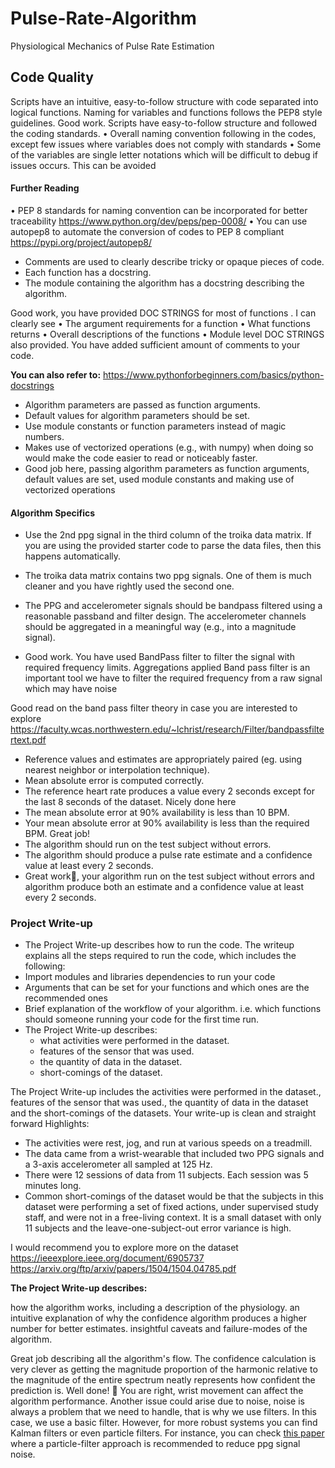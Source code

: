 # Pulse-Rate-Algorithm
Physiological Mechanics of Pulse Rate Estimation

## Code Quality
Scripts have an intuitive, easy-to-follow structure with code separated into logical functions.
Naming for variables and functions follows the PEP8 style guidelines.
Good work. Scripts have easy-to-follow structure and followed the coding standards.
• Overall naming convention following in the codes, except few issues where variables does not comply with standards
• Some of the variables are single letter notations which will be difficult to debug if issues occurs. This can be avoided

#### Further Reading
• PEP 8 standards for naming convention can be incorporated for better traceability https://www.python.org/dev/peps/pep-0008/
• You can use autopep8 to automate the conversion of codes to PEP 8 compliant https://pypi.org/project/autopep8/
 * Comments are used to clearly describe tricky or opaque pieces of code.
 * Each function has a docstring.
 * The module containing the algorithm has a docstring describing the algorithm.
 
 Good work, you have provided DOC STRINGS for most of functions .
I can clearly see
• The argument requirements for a function
• What functions returns
• Overall descriptions of the functions
• Module level DOC STRINGS also provided.
You have added sufficient amount of comments to your code.

**You can also refer to:**
https://www.pythonforbeginners.com/basics/python-docstrings
* Algorithm parameters are passed as function arguments.
* Default values for algorithm parameters should be set.
* Use module constants or function parameters instead of magic numbers.
* Makes use of vectorized operations (e.g., with numpy) when doing so would make the code easier to read or noticeably faster.
* Good job here, passing algorithm parameters as function arguments, default values are set, used module constants and making use of vectorized operations

#### Algorithm Specifics
* Use the 2nd ppg signal in the third column of the troika data matrix. If you are using the provided starter code to parse the data files, then this happens automatically.
* The troika data matrix contains two ppg signals. One of them is much cleaner and you have rightly used the second one.

* The PPG and accelerometer signals should be bandpass filtered using a reasonable passband and filter design.
The accelerometer channels should be aggregated in a meaningful way (e.g., into a magnitude signal).
* Good work. You have used BandPass filter to filter the signal with required frequency limits. Aggregations applied
Band pass filter is an important tool we have to filter the required frequency from a raw signal which may have noise

Good read on the band pass filter theory in case you are interested to explore https://faculty.wcas.northwestern.edu/~lchrist/research/Filter/bandpassfiltertext.pdf
* Reference values and estimates are appropriately paired (eg. using nearest neighbor or interpolation technique).
* Mean absolute error is computed correctly.
* The reference heart rate produces a value every 2 seconds except for the last 8 seconds of the dataset. Nicely done here
* The mean absolute error at 90% availability is less than 10 BPM.
* Your mean absolute error at 90% availability is less than the required BPM. Great job!
* The algorithm should run on the test subject without errors.
* The algorithm should produce a pulse rate estimate and a confidence value at least every 2 seconds.
* Great work👏, your algorithm run on the test subject without errors and algorithm produce both an estimate and a confidence value at least every 2 seconds.
 ### Project Write-up
 * The Project Write-up describes how to run the code.
The writeup explains all the steps required to run the code, which includes the following:
* Import modules and libraries dependencies to run your code
* Arguments that can be set for your functions and which ones are the recommended ones
* Brief explanation of the workflow of your algorithm. i.e. which functions should someone running your code for the first time run.
* The Project Write-up describes: 
   * what activities were performed in the dataset. 
   * features of the sensor that was used.
   * the quantity of data in the dataset.
   * short-comings of the dataset.

The Project Write-up includes the activities were performed in the dataset., features of the sensor that was used., the quantity of data in the dataset and the short-comings of the datasets. Your write-up is clean and straight forward
Highlights:

* The activities were rest, jog, and run at various speeds on a treadmill.
* The data came from a wrist-wearable that included two PPG signals and a 3-axis accelerometer all sampled at 125 Hz.
* There were 12 sessions of data from 11 subjects. Each session was 5 minutes long.
* Common short-comings of the dataset would be that the subjects in this dataset were performing a set of fixed actions, under supervised study staff, and were not in a free-living context. It is a small dataset with only 11 subjects and the leave-one-subject-out error variance is high.

I would recommend you to explore more on the dataset https://ieeexplore.ieee.org/document/6905737
https://arxiv.org/ftp/arxiv/papers/1504/1504.04785.pdf


**The Project Write-up describes:**

how the algorithm works, including a description of the physiology.
an intuitive explanation of why the confidence algorithm produces a higher number for better estimates.
insightful caveats and failure-modes of the algorithm.

Great job describing all the algorithm's flow. The confidence calculation is very clever as getting the magnitude proportion of the harmonic relative to the magnitude of the entire spectrum neatly represents how confident the prediction is. Well done! 🙂
You are right, wrist movement can affect the algorithm performance. Another issue could arise due to noise, noise is always a problem that we need to handle, that is why we use filters. In this case, we use a basic filter. However, for more robust systems you can find Kalman filters or even particle filters. For instance, you can check [this paper](https://ieeexplore.ieee.org/document/6162034) where a particle-filter approach is recommended to reduce ppg signal noise.








